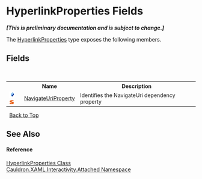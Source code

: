 # HyperlinkProperties Fields
 _**\[This is preliminary documentation and is subject to change.\]**_

The <a href="T_Cauldron_XAML_Interactivity_Attached_HyperlinkProperties">HyperlinkProperties</a> type exposes the following members.


## Fields
&nbsp;<table><tr><th></th><th>Name</th><th>Description</th></tr><tr><td>![Public field](media/pubfield.gif "Public field")![Static member](media/static.gif "Static member")</td><td><a href="F_Cauldron_XAML_Interactivity_Attached_HyperlinkProperties_NavigateUriProperty">NavigateUriProperty</a></td><td>
Identifies the NavigateUri&nbsp;dependency property</td></tr></table>&nbsp;
<a href="#hyperlinkproperties-fields">Back to Top</a>

## See Also


#### Reference
<a href="T_Cauldron_XAML_Interactivity_Attached_HyperlinkProperties">HyperlinkProperties Class</a><br /><a href="N_Cauldron_XAML_Interactivity_Attached">Cauldron.XAML.Interactivity.Attached Namespace</a><br />